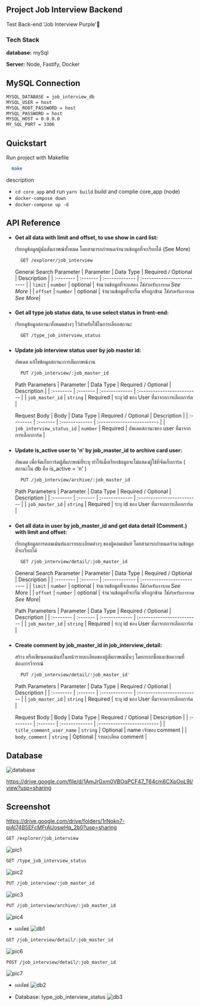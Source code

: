
## Project Job Interview Backend

Test Back-end 'Job Interview Purple'🚀

    
### Tech Stack

**database:** mySql

**Server:** Node, Fastify, Docker

## MySQL Connection

```bash
MYSQL_DATABASE = job_interview_db
MYSQL_USER = host
MYSQL_ROOT_PASSWORD = host
MYSQL_PASSWORD = host
MYSQL_HOST = 0.0.0.0
MY_SQL_PORT = 3306
```

## Quickstart

Run project with Makefile

```bash
  make
```
description
-  `cd core_app` and run `yarn build` build and complie core_app (node)
- `docker-compose down`
- `docker-compose up -d`



## API Reference

 - **Get all data with limit and offset, to use show in card list:**

   เรียกดูข้อมูลผู้นัดสัมภาษณ์ทั้งหมด โดยสามารถกำหนดจำนวนข้อมูลที่จะเรียกได้ (See More)

    ```bash
      GET /explorer/job_interview
    ```

    General Search Parameter
    | Parameter | Data Type  | Required / Optional    | Description      |
    | :-------- | :------- | :------------- | :------------------------- |
    | `limit` | `number` | optional    |  จำนวนข้อมูลที่จะแสดง *ใช้สำหรับการกด See More* |
    | `offset` | `number` | optional    |  จำนวนข้อมูลที่จะเริ่ม หรือถูกข้าม *ใช้สำหรับการกด See     More*|

###
- **Get all type job status data, to use select status in front-end:**

    เรียกดูข้อมูลสถานะทั้งหมดต่างๆ ไว้สำหรับใช้ในการเลือกสถานะ

    ```bash
      GET /type_job_interview_status
    ```
###

- **Update job interview status user by job master id:**
  
  อัพเดต แก้ไขข้อมูลสถานะการสัมภาษณ์งาน
    ```bash
      PUT /job_interview/:job_master_id
    ```
    Path Parameters
    | Parameter | Data Type  | Required / Optional    | Description      |
    | :-------- | :------- | :------------- | :------------------------- |
    | `job_master_id` | `string` | Required    |  ระบุ id ของ User ที่มาจากการเลือกการ์ด |

     Request Body
    | Body | Data Type  | Required / Optional    | Description      |
    | :-------- | :------- | :------------- | :------------------------- |
    | `job_interview_status_id` | `number` | Required    |  อัพเดตสถานะของ user  ที่มาจากการเลือกการ์ด |

###

- **Update is_active user to 'n' by job_master_id to archive card user:**
  
    อัพเดต เพื่อจัดเก็บการ์ดผู้สัมภาษณ์ที่ระบุ ทำให้เมื่อเรียกข้อมูลจะไม่แสดงผู้ใช้ที่จัดเก็บการ์ด ( สถานะใน db คือ is_active = 'n' )

    ```bash
      PUT /job_interview/archive/:job_master_id
    ```
    Path Parameters
    | Parameter | Data Type  | Required / Optional    | Description      |
    | :-------- | :------- | :------------- | :------------------------- |
    | `job_master_id` | `string` | Required    |  ระบุ id ของ User ที่มาจากการเลือกการ์ด |

###

- **Get all data in user by job_master_id and get data detail (Comment.) with limit and   offset:**
    
    เรียกดูข้อมูลการคอมเม้นท์และรายละเอียดต่างๆ ของผู้คอมเม้นท์ โดยสามารถกำหนดจำนวนข้อมูลที่จะเรียกได้
    ```bash
      GET /job_interview/detail/:job_master_id
    ```
    General Search Parameter
    | Parameter | Data Type  | Required / Optional    | Description      |
    | :-------- | :------- | :------------- | :------------------------- |
    | `limit` | `number` | optional    |  จำนวนข้อมูลที่จะแสดง *ใช้สำหรับการกด See More* |
    | `offset` | `number` | optional    |  จำนวนข้อมูลที่จะเริ่ม หรือถูกข้าม *ใช้สำหรับการกด See     More*|

    Path Parameters
    | Parameter | Data Type  | Required / Optional    | Description      |
    | :-------- | :------- | :------------- | :------------------------- |
    | `job_master_id` | `string` | Required    |  ระบุ id ของ User ที่มาจากการเลือกการ์ด |

###

- **Create comment by job_master_id in job_interview_detail:**

    สร้าง หรือเขียนคอมเม้นท์ในหน้ารายละเอียดของผู้สัมภาษณ์นั้นๆ โดยกรอกชื่อและข้อความที่ต้องการวิจารณ์
    ```bash
      PUT /job_interview/detail/:job_master_id'
    ```
    Path Parameters
    | Parameter | Data Type  | Required / Optional    | Description      |
    | :-------- | :------- | :------------- | :------------------------- |
    | `job_master_id` | `string` | Required    |  ระบุ id ของ User ที่มาจากการเลือกการ์ด |

    Request Body
    | Body | Data Type  | Required / Optional    | Description      |
    | :-------- | :------- | :------------- | :------------------------- |
    | `title_comment_user_name` | `string` | Optional    |  name เจ้าของ comment |
    | `body_comment` | `string` | Optional    |  รายละเอียด comment |



## Database
![database](https://lh3.googleusercontent.com/u/0/drive-viewer/AFGJ81q1JGjZHAx7OxQqiFs2n2lzLoEkR9PBvYSn0RQhOqzvd8p1p3kISqIYHhqo26WTTSN4npjxxpU1TIeaUSI-GCiYkzY2Pw=w1865-h929)

https://drive.google.com/file/d/1AmJrGxm0VBOqPCF47_T64cm6CXpOoL9I/view?usp=sharing

## Screenshot
https://drive.google.com/drive/folders/1rNokn7-piAl74B5EFcMFrAUoswHq_2b0?usp=sharing

```bash
GET /explorer/job_interview
```
![pic1](https://lh3.googleusercontent.com/fife/APg5EOZ0DfqWn5fH3iqbgowrsvb9S8-I6-2NQVVmgG76lYMgUNsrrJYJwV469Ov4j1ZDG-VcuhmxI5WTU0SVwxP58E7sUp-OLTOX98BRzzDvoZ1sHUnhJZ_8h5jeeD7GYRzNFo4U5rZr2Z1Jre0-R_FfE6A65GJUMJpIFeOR7rwaULzbGzqDt1Qw1W51AoNsYXiQ-3WSUzFKfBBA4lzBMxR94UL0Do1fjEvXCxS9BXsMsQesyiXdhWnf3Ju_Qi0m6gopCSDir6w0U7P97iLA_TUQQHC0XeJ1URy48LH6r_C7zsnGxc0l15-eJjfUuoWKnZ_WBg-w_X7RXooLDTe5j9IFRxRKFvvyvi6AKZGPPMC5gPHeTuiQc8o3z4zkfLJ4rGJ6b--yvjZIM-vZ19HfirGvwGQPplKQlrDRs4D5BRVk-PYv2ojeTPUtQsyR8LM1_Zyibo2rtptDHY9Ak6A8BUH0Cg4IO91JiC1_MOZfBATu3hB_uVDxu-iIXAj3-8QpqPZkpAVwwaKn3iTkl_c89oRQYY2zemmIMsB_z-MJCLztl1DIzP57Bp--dRU5HAVt_kqrw656dyHe3YNnGRM8ACwPnoJupOTsp_LWegtc7X4bsCf6bazbonVS6nx6PbzkUcIxJdrvXVtsRl9WgiluOeLKemzHtRxIm3U1h4ZMDENvhkXR-2fJBrJI5v01gRP1krGFkFOJjkH1kXCW_DPGUUxYK0YvD43Tuf89vcHe-asjgBThW1VpMhs5i-XvBkOI5OKb_lSQaHsl5U39_KUFL291dR-lTwHZsayFXbWMt-qe1xG-v9FRbnrmp_-0I21KLgMn7NR3VQ6oxcT7JhgmSiNi9WiL27rtl2awjO-0tKzaRY6t_OSwkBmNuJ76Qz-GJwUv02b3s3lK3TADh50NUR5F3lpBMYDomFTvMVG3c9vH6h9I1fStAd9re-MBk0vCBJpOz4OMlIVGQG9ZbKfE4fRBXSjfpc1KDm56uB_cF3rCR0e1DSqbMDMaeTPpyZ-ucGIdj-JxzC5QqO9o4cNa2OH9psxxU1jFW8ptyBI1nGQx-icz7FkYFCPEZ7Xjt_trGCtFoEB2fzzrA_fjzZBowkKf1BGLklFGnh8eTQGFlY9rL3ThK_jQUboPAYUP758aRFhvY6wVKnIyrNGXpP6rYvuu3z9ZhiVQkQlDlnHJnML4PnIMNLQK6QZFAM12S4HomR6CtAwy2WJ0P-2utMp72bfDUkmZtgqBy-kGKW1UB0772u5vq3e_Xes1iwt_RlPNg_zRtxv8Etlg4rBxNLnpM5t0YWfVayDd-jaz3-3bcnDddf3ECe5M0AV7f9ELNRyrM_6ZVf0CTY8M23qcxWOaIjdRbN0mSzh1gsoPN7yggjyGqy_A6iN7cb_S4Rsp3yQKCUf9ONGAKvmz8jU5xIUvN3PDGpANtU6gZ8Bh1ejHTROmmoN3PU4rKelDRY4YehGjp6kPEF4aTl3k_H4TW1NdOOkJR5nW32qUVWZ4rsjYIM0CrWxx62o2YQe4BpQ=w1422-h929)

```bash
GET /type_job_interview_status
```
![pic2](https://lh3.googleusercontent.com/fife/APg5EOY7VuhXN2gqMyptVJUbT6aZRkVt6TNXtPPK_OMHFsSIi9lDLccQ8_gM2piIjeIezW1KbyR90AzoI14j7mr1n-dDVb5WkCjGlZnkBQHKnzlEuAH8P21j3d8xBwqh5_K4aId0AXVwHWiljPuyDoyNfq6kz9Zc_7iajglvLNOtzAp1HZjSzQBlPey7MYqrKKbIyO6fUonY5zfaf3XVoJ9btxk-bqqYidEOxZBlCorXBh-nZ8PmdREDEBF0G2H6WV0yd-RMjkP-MDICz-Ye5Pr_EOwy1qRdSkA64-jSx4WaR2JTMnOUVzNMDFLLi_sjwwuo4j6WzoIpbtUIugQoBnasPwUPz67Qz5lrlMCvVGSSNw32-IeILMN9BD8ytgPp-j_tlIUS4C6Mzw3sO2aAR4OZX22H1sAO-PsMdQpREcdATukr2eJX7w6ZELAhrPBJXhatwZA5OBblJkgrbgtKoODXYO_FunCuOI1mXagaLoy7LnPlJxyg7Bc4a73wOdSXvdZdNAyaPwU-EJgS_91SHr-ZLeR_awuRlno4-TjrVzETsqZ8XIoUE9YKX2Krj8ZB4VQtBg1VhpfUJWMhXPlCje9VQuxmQGbLKQZhNqyVM_rUzGOZ4NyohZK5E7yT_aDI3KazPz61GkuAFqSVPG1mUrBSxxxltXfQmkFJB3JjizqE0QLumfW5ODXnKDcJIBQEG3Q8BBz6TYCT0_QbINfvxwiDlCDO8WkAfvLL4ACLJXtfT6xdd55A0RaIhR9prFWVzVRCbvfuk1GLetDoygPAvFzZHNTsF_ZJA--A1e6HUyHahR6CHFf1dXDT04Cww7Aovd2p5eoumeIe6RUrosrZ7kQ03DK3pFyF-adb4K6mX7JHlRlj6Cp6GxZNtIY8mMYPw3hu7wONRb8Zg__jGu8623MZrUc5P_a0xLa_BgP7Zk51vTUvy9-KwLiFYXpTk0K82X5idRulGvDFsg7Cgmf7jlu8RgmtCx2csDlK2pISpbL3gTCF39ntXnHT0k5mpBJlR77X9KnDE4kq-G-envZ1WwdN5k-vRJq8_K4MFODIMA508yNqTj22NqKk-7XGfTTp_CXXhz8XtrxlnBm_WwcyN60h35F3tiW_uj7CeRgPrxP6Py5cm-cZ4FasDddE__BREVFa8R07WLEdL5pCIKQKRCColvFEutCLSTUfr1LecZ5f1P8f5SQuxq051MRZIqxdolDgQN6hCmr3Zt_8Plyl4rF416YAiqww8o5fENeKrItwK5wtEzg9jCFyrgmj788ks1kZbr0K0_OoS9xvCMC09MJRiSId3Kc9cI0QvSawVlbrl2or0wKOxMlkLdrIsgv5Qv7RtmXTeYUdAfHEj6JalpUi6A-UHxoh88FxHTPhkwYHcaIvvgkfiH5TQFHqZluBbpq3QjM5xyuODUK-7MrLxJtNjwQrhUQFVqUeIPRPqUs6m5p48FfaIIGI771S5z18ucaWDpa-Wt0CLMcBWcf2k-zXgYFF8TYvoOzwk6aOy2Kgksb1fZVrIzgcYHk=w1003-h929)

```bash
PUT /job_interview/:job_master_id
```
![pic3](https://lh3.googleusercontent.com/fife/APg5EOaLhU3WRnzbTUhb8SDOjIwphJzbiOJNEBTQEjnWKoF5YLpcZHD-e8EHcTwDhS3Zjuu9EG6XQ4ZCbRLN5fk6la6l_nOmh2Qrw9nY6Stkbsb3z5dytQmxN53uJBtXcqoKbWtWyp921bpwnXfRWyHycGJ_Fv3_y-ka63nJb10tWlJX_MN1ABLnwPtwOuRJsupSzzMKZ4lmJ_dlJYSyH_ANMwYGJ2la4nOnVsvGUlaFQklcdes84o5ccqgVhOzm-sbmXlfzJuW6EWsBvjFJ5LxhnwsuxLXK19a1ma5F_av2V7a6Q50j_ERFc0QcuaQmLTbSwjezWIEkko2lK64vYlI6dS9gFz6tSoYTMocoNOLdDgxDi1qsNc1XDg3kHs-zI6Ux-XFenaXpe8KT4RGfRb6lFjTLmhLW1jeqyrk-2DAdCx0H6IsDQYltyOg7gXXbK_Zy1WTDMtD4FSn2j3CTslHgA5_dFgEEmPzo57ec6jR3kFCRudggR_tSnoJNcNTAtMHUjsyceNK6iJJHev_Jcbuq_iFR9s9BNalZ0qlkbufp6xRnqNh7zj0QFeqMJaJudiEErGtoL9jHhz7abVBABF6UXYwxcg_2mf_RDC5uS-o40OhdM7RtxAphS-kAEwE0-FRyEOhu1ct7RukVdOT8vPfx-UxF7ub4-cSZoFu0HOMgBBYHf5EK1vmZDJthd4o6JfUiltsKzwTuuAZ4smBGAdPT3YriLqGLPUCLh_8vB_Wu32zixWKQ0HAcYml9whOw-g-kRtXZp_VFPsXoItFXuY-1MowkOLpSXAy8gTndp25YUpfveXDug7I31IPb3w95rmIx1HQLg8aG9ty6jcFv5vmfyG9Dc-TBDIiAZOWmJrpTQ-8GSABozo4Ucol2Rn76FEjXVLCxyhDSSMv82ICd57m6Txmud4c7GGDkq4IY0NtwkBRS6YjV9eDe4A0rMJIirK-94Aza_Rgji3enrmF70sjFH5LgWvXecBi12Yog1P2zKSPTfulgABS9dFduFhb-MzHej6u0nrFZQBlYEE-Wlixx4kmqI1xMZo7iZnFExqSZ10jErHv0iQ-VghoJbr09hEgCLFKb8UXmGsKPUDfyvP3aUXF1XjiRAFx7encmeI7SaGzJS8lI5nlhCDWPQkyY_fcqjSMax32QWMAVlxWb6l5bhEnw2esUqA-wCYUp5lf3XjCS1td91kqDS4cK-kLPExqMnDw-9k2pnlRsea_3Y-tN8zXBizVBSX_3OkszIHBN_bjAWVZ-agi6M7LHVbFdXdjHmeR2RdzoEpbL9X6zrBR7zZ0rcang71HSq9D_2qydxVAeii_Ub9_QDivecTFRj9bHYtCf8tvaCIr4NvHwhIC7B_tlLHzn6AOn_ZIUzQZpsHI4HYfElJjV4d8Fj-rDmTIRHgi1MDWyeNuMWejFB8dG-nrh-SBftWm9tk8KTONNU3zK0H_4PYgEfxAaAcTvkgHJ9imv2OseyCTvFaseSyqlrV3YXVY8wvvysAhw6djRGZkjk9bJkOzIBR4=w1003-h929)

```bash
PUT /job_interview/archive/:job_master_id
```
![pic4](https://lh3.googleusercontent.com/fife/APg5EOa07ZgFKNC65WvjArJZUTI9EaoOe4pEousIizNEssW4OVDmYtf0aEM-280a_9oXjJ2spSakB3zkSwzovY3AkzZ_N08xXChTuWvWN1Aw7owV9sbZuysEx2tPKPgTDx97KsvsfCNRpTqYrvMeU4NiBU_BtpuNdGc8IJi_NzC2fpb9sUdDrL_a165Leke3zFfrf7FyH9cbO1kZr4yEXUWZ5WZiu_royZwtZF0-M7yP_RgDvJQfHapzujpa0QtM1C7lqU4xIEhZT1Ese19C_5hUl3l8DZdUqHfWFCq5J0Nq6kRaQsRZMclfrz_XXLsAJ4VBtfghC-BA-KPxYFKYAb_tM6woAlSOd09P7d-SDgWlgfibcfJQlEtDCI5iJoQ15EKstNoJXwQfEhBb9KSoiacHTTNcPYazQMf3cuW7o3PFC2fmEV2yi7PZnB0L5Z91pJXgAc0Gbr_5xOoikBZq5eUQcjRn6YdCdyJgeZCfBJlkpfylXX3nT7Ci2P8NhkyC1wO0sEkNp6c46-GAHUebJKliSBr58vqGgSB9K7yGFduDtMgcAIQLQ4aPRovrHQ3uyceeeTKeffyvyEW2oKgaCUExVZeFc_MXAZwQHABpuiuakknq8CvLSiIMKZdIZ8hCEZhnVTjNG_pDFCSaM6e0NlL9MQHSBIJW_vTCXkr8OSI0A0Itk_kLm6kKY6L1qB57vcIL5HjxZ6cPyp1LOlSv03Yq7e6gsE7n2lYFmFFIqzi_liGY0wtxswDhQIVSar6g0_MAoSpEMjziMcg6cBifrrkvZ0ujkpdX0kXhDK8-o9ttF9H7MRcFjJBYy8k19Ph5BZzBHCnHEj3oSS8EiRPj4DLJcnjRm4dvvvBaTrmt1deByhw-n3B9y6eU4eZewT2kfOKqzZLZF5G1Udlu8yFEL9f4CwA_sa0TDR1PJoIh13cBIule5TBGlzPHjMP03jg3tuhLIEN1HKNW_T3AgND9jM2y2yv9i6b9Mq4QplTVjyUYVdb9MHt9WpZo7R0RFQPBENSVJCnHGImL78g0o5s2DFFpePAxCSMHOx0WuSEloIxGMMals5vS_ZyRNf3s9FHO4-omJPctpMKSbEyMcT7ad2411bcoUafjhwS3OHOmAKhAqQD9aUU4i7ynYkSxQo6tmlN-qnIW7WxJ_25cP551v1MzRPvJ2jQ5UmwA74-kFzoVkifXLr1wi9_qyM9TmoywcVD_hxU9HLLyR7fHMwOY4J12TJ0mbcTrt7OFljcgLsOfipWVBC6XB_arK-8BFGszh_JB9xgKX7zUruJv-gepEP0XwK6K-4Jybg3TFe5HnQkcSMt191ewxJ4dlW5yUv1xlK6KfCGv_S6DNEkjNm5vifeO3pKZlfkV30WoqFcaOeUEA9hX1r3xMyLvdi87aGCKdaE9cptfWyjzCustbHuVrTxEqgnLdNCfCXi4vpOWUM_0mN6ldPo1jggm3iLK1ffxqofsLjGhFso8ORDzHMj2p760cSOG2Kqrt1M3mZgIbwUb8Q-eYt2iO8vlNCQ=w1003-h929)

- ผลลัพธ์
![db1](https://lh3.googleusercontent.com/fife/APg5EOY4R0kfMJZWCumm7MxjPNPwWaXr37cOnnC0EyomRvRIj5GiK9IqpxU8WtcxRcsPBHF59bLeUdLKSOCNPVjoikkkfa4ai401ekUvZ8VSmNMSaZwFg3ZgeFIoEHqhj1ZGqNIihiZfBkgJ1WdIUHz7LSuuPJZzUHIrwbha9DYySAY8bDRxv-Q4MW0YD67aTEERubqAjWDYaN_0Uba6Rl1-V8VlINf6L9L7BBpXKrv59OmGv-DR9xV-FKNUYpQu9XoTDYjxpCyw5GtKJ5ZVw0BJsH1muzmlarOu7UZqNDE58lp0X_I4euyb8kllvvw_LIzamDlQMkYAU_FNU7HEJVLQeD1FohK2B97G9zUWU6gTIxFvmyOEWmLdZUWATs9VaXBeRmTINX9OQe83jjyHz7mgcIN8bkfxMSVnpo0LKfdSDm3d1KOahCNc6Yz-vn3ZGUKjJafDDcE7iepYGf2HjeTlC4SjmjZmZiO8d1sBbJMSqjR8GZ6yGicaduhmKLmfGsmArdEWfMJuBNXd5pyWoPIsTv9qY0qxcEXfd6gzTdjqMeLiXSuMSN-ZxKw4BRsGDJifWxF7dYoyibJ21RrCE2JWwKKte2mYHeonUTrHOmAg2u6vtzHZtFW_Be4R3S1z8wU-kvgWNlGZbcfajUqsoauGubvB5E8AIhQbtK3rz1jgK3ZGY50HNXGVJ38gZ0SdoHIzfKx63n04lyD5OSHxgfJbK14EtBGqfJ0JXUsLNUgiZb0lC1Vh08fwsaMCL6pWLFoBR5Stq8nGUJ_6iu4k_ooLSQozlnGPGK4wpnHG52KUd7qjuRz6PnmyI8RGW4nEVNRWpoIS2NgwWEk_pFzsueDihngX8sqBEFP7k92RyoIsE_aqzfCTLUACrMgaEF1aKpBPJltd4lGx35AFywFk3ZqwXMf9Koid8kA0OCkUFmd42Dx9CW-kNkuj-k0uCpv0nLQEhM8JYutjoqyFFwjZF3wBjF2ZRgwnQJ8unEGZDwZrIsuPwPhQnI0Cdr0XyeS8RTAoZrciXcWazEQo6Sbgt0bh5RHP_kwIZKsU8JpBk8AMTvc0Kuvr2WZCMWPAO9yrZagMnQ8s7oHyV23vKa3P7wC9VCu9iwMdKFnUak8npnqYb580DPpCb4aQZ2p8ymzqwXs8YSMBwwFM0S7PdcQi6HhdY7orNT31l8Zpu3uyZNzpnPrS6bXEQ9wY67aAtG_YuEncGscIXIac9bCOqfnbDmE15LYSgaEMOu5gi4NPt5Ep5RxaY6mpnPPVPwTsCHG0cxVnCujTMa-EQXnYV-_Aaypz5D2f1l34mY2MJSRH3praazLkMFyUhXp1THs5CZhqkT_u5URnYJPkarabCG5qoFAIZ1K6qFyVh60M3TYAAHPgWSQVSf9Rbyn7FZhm5x_KStnRgc8nSEwo6UzXTB16mwQeNwcAywbydV-dm7DKRPXN6GKcHQ6Eb1_952919A9-lpFM1Gchi5IN7iXNPs0fxGPQO-OwcQ0y4YpJVFyErjiyhBWFboz59wYWJdU=w1003-h929)

```bash
GET /job_interview/detail/:job_master_id
```
![pic6](https://lh3.googleusercontent.com/fife/APg5EOaoz4R_JTe1GBFlOSK-rSKNiwZQ7LgWaKEvmD4KwCU4Jun5dz_zimawJJ17BeFJHLaV_8s-7BYGwAkiI6k76KbgI7dC-xnyiFB5SYe3iQCdbQvN4-yGSAiZFtYzGQInWHOqU9NUSK_GVElJf3jcxkqKGLBuxfX_2bTNwkHwuBxZ5AMzYYr2wllaEteFdurU_dxH4H9VTRiaVb0kOA2rz6Ea-QTWxucr7fpgrxodXPtb8TzSeRPgEieShkLr-WhGRmYKGQiVmM49g-h_nPI0_MHduDMiqRfhOfJlZZyrA1758IthFm-fAefhPudYG_JUwY5DyrdDFBfgFv7wZ1zUhjTA1QLlZFvltvYd6j9mlEgSStVZA6Lm3ljPeOjU5tW5MNp-5PutvxWxD6Dg9YtUArom21N5rLLeStefY-C8ZnEiiPzZh5CfANMcQLdaWPZca4Yn8bFMu3h3Sr9J3YdGo7oFEwABuugYF2tFasZFlM0sApTfhEBhZZr4Dd3Mo2cRFbZlf-fT0uFX71cCNcc48UScU4GB_8J_i3bmtHVdM4dSSO2mObw4mJcmr9GztSkSOKIqAcX00ASo9Pfb7rxPdUCj_hQal_KPD_BZmC3d_hk_6JHCtbBYmr8pRbD_qB1l3U0emGDYUmMOFHOVi2h134D39ofPX5KtTdUVVOp_3HRqIJ6Q-oZ7WoNdUOfK_Iwl4gulF6_aCoYpo4cynCBCrVzuwCVTcEy-U6wGVZ7DBuSfu5zAEPACFaAi4Hd13Lz9gEuJu52zkvy38tyNg6LY95cimGamQou_MQayyH2IiHbjrUN66GLaX1ErHkDyC7lZ4C6bE5Xo06DDXGcChbYjkQ-o2Ax7Ax8MqLz7aAf0FmoV9BFU6sprN9eb-_kpG0hxQmholJAOmIDv203sX-9vhfGnJennPwcQFIZbD-F4ttBvyVm9qhmxP_6tej2kzj6ifWQibLYjYKdumnKyJxSX-4dR2F6ssBzB8MKge45XII3CBoOoNoGP13HNefM3lhaaChADV7JrX9Pmchc9AxKggzGHN4xWz1NTJV5k6lR7r-u5l5LnlCKKwttAULkGrVDx3du29WWpNhFzsVs4U-EpaSre52mrMKfuh3LCTvKinmQt938YjSOO7eWD5VXOVym8X-W0ZXy46ftLnUbeFU3NrhlOShmC7Zw_bpTevevxTrE1riPS54qaWS9wc5Fjn2dBGmRy6Kl0PnusiJ-7jkvMpR7r4DECYCuCSyLQlWX8PqlUqeC6LkKqQH_h12_tTODU_lIPxnwnGlTyxldFf-QPQ_fDIXLJfS8n6KPQxaiHm32-T8AxVg9TtKt8M8_Y_aEn-ewkjAq4W-ZFQggqf17FF4NUoOKjf9SMjjvjfMNZUDsiIHH38P8pZFUI3IM93EtRFOYAZdgq0TPCznkxLhpQ_yt7T8mn8_WYsljdlYW5kVs_WmeAR-EgBb0IS1irhPrOCnur2k_Xi6DU-fivJt1lEWkpoabqWEHgVyxqFwCFuKvdmOWI87vNr-g=w1003-h929)

```bash
POST /job_interview/detail/:job_master_id
```
![pic7](https://lh3.googleusercontent.com/fife/APg5EOZ5WS_BDGKIRTNG98TpqujtmXOqunR6mBbFNaq7wP5lNqY2C_XSjuaIu6ocRNC3ZO_eDn56QNqjtWs-1k45h7euGUmE95rLYub5e4gm1tdlJjhHIG83fuqGFd6xib9W_ZMsd7DDTmfViChET8PYfUwg1uVGFkrs2IsJG6nexHz8i0kiv7OW2wKEbRSCpoXJuuGnGoDgu51Vxy5r43fcK-UjQVFH_KPEdBjG-1QA6mnJzAZ8DrA8HKAjxvo5ql5QUff-nMl1piLS5AjMdmNtmwZxkGobwISHOCODelCycJ9SNXgQg1rMWMxynj0We9uaNNEdpl7sXIZYHhg3ROPDsaYf8jl7FwyI9b_iDhKhuO4ExM0m5P6tI5sVyHj3g1NnrBWFDe3zYF6cKE3SY3u7qUWpioFynSbZb9KdrPb84EuyEkNb-SwpRUyoXfjCeg5xgevjc5MIMTnBv2VL1uuXoeBllgioeWHAZL4HH8cOEVLKELtjOsYUbhKLFwz4-VED3z2fDskHFlW5JxVOmYDkbL5mS96S51rfZNSyC1iKy57BI0XIBR39Afh0WEHYPp4VSei_tojySW58cfMRL4XpvSDJOWukHytXdrtKWeMEMOAErOVjEOrcDScHzOlTdYzO13mUlLwpdddpUXrFHEF-LjnN2YY3S3f8oz5wxQ1TVPA9mokEh37kN99gb3FH4MQFDITdap7RNj2DhKMzr5yq4ifh91N5XMaehnV5FTChwgw4dNHJBXhbquguz-sEnYvmdaF0ztbpl9RqTtC7eZrHLZjhgHjuJU5iOV-O2R-x129mraDSNRQlY_v-t--5z-EVCDZdBxXCv8okvmh4G1f9BMasLH7YCEL-G6UssaA2tD0Z66U-qA19mj4xRUT3ND80fvrEAql7YZ7U6nA08cOwqLZICmGSsvCLhtIiU48bEe1LQbXcGDIf_jq_qmlN58bQKJ-EtWJD00mJWVwMhywEIhGyD4hEfc0RkSLi4bpwVrrGstZt4_fVprV6GRt_6EHbexF2DaeFNUwSrJBm8fHCXpR2189tlh9TZQfs9bj0XEdqY_2vpv5m3XlQ-JPUUIY40OKxCt91x6I0Ro-Y_U5LKhPRsqJoKB5N8l4DWpluRR1QKo4HODWPWik14tJARcCn2lgmxpSV4DBc5UDg7fW-sP1BoqqnuYmA56IcmkRWB7mIqTqjQ4chh6vWTJVHJ7cRAIL7MJFW9PbfqD0X5uWQ7w9GuDNU4ej_crp_aJSRnxJpyLnBW2EMahXrjmKVBOZJUlkspZtAATz3jzmj6vUcLOAKLQhWJfVP7wpfM7UXUOuWzZRK-w3LjbovE9vZ7Ftirav362q5AoizRFLnS_TKdH3n8UUrMjPPKuqdXAEwFkvaxFsrhCJOUw7WyQyVNAFgtF6STFFR7Z8TviUg1pXFQQHcBVZHb-lsoHLzYoBBmU_magbKQ7upnDmnBPohsvnh_fQvsIaEa_maoqLrUuXibmxBYQgFxizS5mmwqRmDvO8dNPU_wufzOlc=w1003-h929)

- ผลลัพธ์
![db2](https://lh3.googleusercontent.com/fife/APg5EOa2okZrbKWVgY8ENaSS_OTZjqPCpDqtfI8W4Hp3IokGj117uH9TINratgXXSr_X6kewSyl1IsrTPFsgYlG4S97es8hxuBzbd3G_3PL_zZLUdXgO6GOIwWt0n-EeMbEQ11hcJjUPCS1m-75EvYPZnQ1c_wSANg6uE6Hgu_kmioaNqhxfC5Bg_ygxx8rvHpNPQiZSrYA9q12kXorRgzOcdmnbGtynl0ycivk8xc1qaS-zkXNbYgJH5b4mpfzx5w-FZ_oTdt3ltYqyvcWxtVFXxYLyIhLHMrnDGKuLvExsMCv9BiUPbehtLe1kZ9973f8DXxGgqnS6BSLaNJx2tqurkduLj5_Xrqqva2sqSJSHxmJnenxIJuC81zpMdPWrPKX60zNlNF5m460NJWYg6eQca8-7YxEbEOMTw4i-QpdOHYRfBs4SeZ2WpF_k0lAxgNZrLDDposvK3_ZR747Dd6CTk_o0sh5GqzpZew5T_1MmQfrIZGRtihGFiJG5qD6jN8pE4RpapCzbigaLEqUW7wJiThB2hK_d0lc2zZgO6-2P27O1QVxgTzhk9LvWFqeH1NFxH0vHFju6rERsJGF8DEFhd4zmzwQYoAjSkE1jm1186gV5UKFqzBaF-7EuQKZd5cSlKu99_1bG8xTwbcvxF1fH3xXM3x63uI3shgEl9PYZWlKE4zh_EsBaAedzQGJpYykOCNstyjpKxkInOKYpONv0vSRdePQ_w8N7qExrusngrJuA8W1Ean4U2_KqaznUrq9Ds_uTBhMBnn9fGkw_i8IKhf8WbJf2SQ8gtEeJZ_Yqj3VAwyK_tZ0cdWFVqXBc9NGtSuVIsNSVFID2mwGarE_E-T98pvDCuMDYm0mEGDJP3Fvy3l3yjwTS5UO85WMu3kOS7IP8gYOvLSGZuJXy2V2yJQEuQf7ns3SwJWI64MnxSes0Q0hJId51_11oEMniOjprzGxTkBLKNzKClQHLvHoVtHEhuD3oYH_N4JUSz4quhY2TCVfdhCJykcCvYvY1hYaqEyUrwQz6Z6gJTVsbrQDug79WoS4uyskLCCcMSbcrCxP9gPEhix10pyAMKWh2RclK4T1MSOYDxIEGzRyamjQpr65yLe-ekmb5inT6BMvCDHcvoKeENZZMI9cft6cavIu5nHWQCs5Tiglradqas8IZr2qOJJEHnqlHffMC8MSh6eXKtKoa51OLvVNwUHUOUKZtKOjQz7ltzYxu-ypg5CTPNE2w0OBf_HLSwY-P5VvkggGAhTTFO7XKDLM-G6OCXRl6d3IV9jkIdqdoyKcVZEevRxZhG79r60HGfgJqXo5ZtrkY3bBDAzPswBKHSj6jh6tEc3CX_85k1IhqYebkBQpyrjN5FqAIlSjIAzKV0G3AtTtDH6cScm1jRz9XOfYTV6q4ddMUNP0yLzwFZrtJ4ZhLC4ui-P6_wqPYeJtLpPpPWsena932yCAGVDdZgy2WRKlqbPRMBH5vschKz79ersjKdaViQ7Qb2ixJOB_Qp0UkkDNrzN5WWDq-5Yc=w1003-h929)

- Database: type_job_interview_status
![db3](https://lh3.googleusercontent.com/fife/APg5EOY3is-AYa10vj-UHCZ-4K6aGA9xrqeGFwNFYVeF_VDC6dkga3WFXkit0fLbgejb3Cje7sHswmus6eQcWBFxtrjqBipIrHyOStAIx66b_Z2ETqZelT_R1n9Yf2o2ap0JVgK-dMiftJagbLVMQaxMFDVXR1NkvhPLsle3B2mRf6E0H_vKrmVVVb3f_SHGbXHB1IwWsfvyIkymAR-Kr5XQxURcqjwwn6mVqTiaNRzLGqwrHALjflYTmO0smH4yAybHdwtzz4UhobCQWP0SzeLNWgEh8QeBDEcsJvdFeV2Mo4WUBfBZFNzSyZvYDIhhqrooLcooVdRF7LE1CHxLp4EuSIuabeqc-IkP5ZUfQWQ8tQ6dTjeO58GODue4fBPqPnr1lkSciCl0k_Ggldh0Q_oZpBnoTLd9fA7VucypV-PsEPL8YdBGgLlQqqMUvPdueovk3UfJ__IUc0u7pKaUhcKLU84nFdDAanNW764EECJhmvGkO_qozz6weGfXUdyoC0jfIEf6D_t956PtgyxzMkEOoZSQSS2kLAdXzU9f_tNRCaJkMAzBdVnu-S4XUsdNnQNk4STD4IPWxcpaNn26Hc2i5ZtMqwaA5mGUeegz04bagsons88Fz33K4_GFJG61rujcOgY9M_QT0WlBw7p1kZM50yvk9TYr49IZe6KociKKkPwhbRQeLhrgW9McuhqsAndfFoGfH_U8gpexZnpFB5O8SMtX6Fx-437V4pzEeRs8ThxI8eHCz4ztESOLppaNBDyf0QgMQPMA93YqslLQ7GuJ0vmvg0-ucrvTrUt9Ys8Man7MUc0x4K--mLV2jr1zl2yHv2H2jf-DCMEdp5I3Orb2XcSS60ilHya1gnCFk8u7D0UAP_PFZxDJ8EhjPkLFTK9f5Juc6BuxqqZSauq-tszTkvtrBFeXR7uv1kiz5CsrGqhwyUD4s0NKlVahYcOJzpVZescLoE4H4sat4oyskZ8ouKzXKdULAnIMcQYw9FPTQj0ciIIMHEQGkvYYr_PJGcEGnFsuGZDDgLuSmATeglcCiI4PMxPRYJ6p-dBDsvTMV2BX1779JytwlHGg5_RhvfNpfwM6hTN2tfmoJNQaAyAyMIz41aMQ2k6jlCViYpyfz9I4XzLsbX5m7ltxtXLSa726olGrmnCWH7i70AoXQDlr63EKF8y91oZvMfmvgxXrD_0goRB1gp41mlfWN4DCbRFHAM-PNnXmj1HepRzYDq6tv652wHKptWGYD7DKfhspNsxN1uF5WCdQPtpMonIP6EcIJuMRIoqQ5J9yb4HETEgdX19UvgWxqeY1oJOKiDgUOGAGBdYys6XUuRrl3X8Zp8AJ6iUtOcB4xZLn8qPBhVmQND7_eFE4C2IgQyNWDw3XPeb7aq1pxw08lZVyTX1zN9Br3g4PQ3cThpt7ohZqOaMlabF8hfvu-kop5DbVOKbXrJ-HCTibZuzHHQ20qGD1QIrwKk-vlZlDxBW2gMrDYlS_uyWuJu1Iwzi8hG3auMycGquVGdahv2FYs34=w1003-h929)
